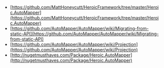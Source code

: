 - [https://github.com/MattHoneycutt/HeroicFramework/tree/master/Heroic.AutoMapper](https://github.com/MattHoneycutt/HeroicFramework/tree/master/Heroic.AutoMapper)
- [https://github.com/AutoMapper/AutoMapper/wiki/Migrating-from-static-API](https://github.com/AutoMapper/AutoMapper/wiki/Migrating-from-static-API)
- [https://github.com/AutoMapper/AutoMapper/wiki/Projection](https://github.com/AutoMapper/AutoMapper/wiki/Projection)
- [http://nugetmusthaves.com/Package/Heroic.AutoMapper](http://nugetmusthaves.com/Package/Heroic.AutoMapper)
